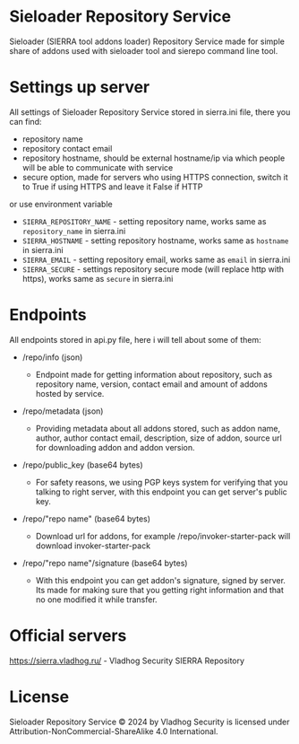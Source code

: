 # Sieloader Repository Service
Sieloader (SIERRA tool addons loader) Repository Service made for simple share of addons used with sieloader tool and sierepo command line tool.

# Settings up server
All settings of Sieloader Repository Service stored in sierra.ini file, there you can find:
- repository name
- repository contact email 
- repository hostname, should be external hostname/ip via which people will be able to communicate with service
- secure option, made for servers who using HTTPS connection, switch it to True if using HTTPS and leave it False if HTTP

or use environment variable
- ``SIERRA_REPOSITORY_NAME`` - setting repository name, works same as `repository_name` in sierra.ini
- ``SIERRA_HOSTNAME`` - setting repository hostname, works same as `hostname` in sierra.ini
- ``SIERRA_EMAIL`` - setting repository email, works same as `email` in sierra.ini
- ``SIERRA_SECURE`` - settings repository secure mode (will replace http with https), works same as `secure` in sierra.ini

# Endpoints
All endpoints stored in api.py file, here i will tell about some of them:
- /repo/info (json)
	- Endpoint made for getting information about repository, such as repository name, version, contact email and amount of addons hosted by service.
	
- /repo/metadata (json)
	- Providing metadata about all addons stored, such as addon name, author, author contact email, description, size of addon, source url for downloading addon and addon version.

- /repo/public_key (base64 bytes)
	- For safety reasons, we using PGP keys system for verifying that you talking to right server, with this endpoint you can get server's public key.
	
- /repo/"repo name"	(base64 bytes)
	- Download url for addons, for example /repo/invoker-starter-pack will download invoker-starter-pack
	
- /repo/"repo name"/signature (base64 bytes)
	- With this endpoint you can get addon's signature, signed by server. Its made for making sure that you getting right information and that no one modified it while transfer.

# Official servers
https://sierra.vladhog.ru/ - Vladhog Security SIERRA Repository

# License
Sieloader Repository Service © 2024 by Vladhog Security is licensed under Attribution-NonCommercial-ShareAlike 4.0 International.